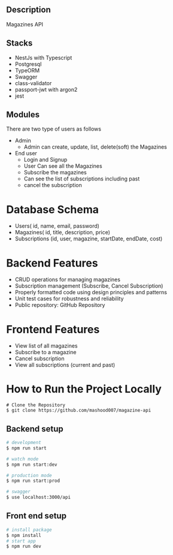 

## Description

Magazines API

## Stacks
- NestJs with Typescript
- Postgresql
- TypeORM
- Swagger
- class-validator
- passport-jwt with argon2
- jest

## Modules

There are two type of users as follows
- Admin
  - Admin can create, update, list, delete(soft) the Magazines
- End user
  - Login and Signup
  - User Can see all the Magazines
  - Subscribe the magazines
  - Can see the list of subscriptions including past
  - cancel the subscription
# Database Schema
- Users( id, name, email, password<encrypted>)
- Magazines( id, title, description, price)
- Subscriptions (id, user, magazine, startDate, endDate, cost)


# Backend Features
- CRUD operations for managing magazines
- Subscription management (Subscribe, Cancel Subscription)
- Properly formatted code using design principles and patterns
- Unit test cases for robustness and reliability
- Public repository: GitHub Repository
# Frontend Features
- View list of all magazines
- Subscribe to a magazine
- Cancel subscription
- View all subscriptions (current and past)

# How to Run the Project Locally
```
# Clone the Repository
$ git clone https://github.com/mashood007/magazine-api
```

## Backend setup

```bash
# development
$ npm run start

# watch mode
$ npm run start:dev

# production mode
$ npm run start:prod

# swagger
$ use localhost:3000/api
```

## Front end setup
```bash
# install package
$ npm install
# start app
$ npm run dev
```

